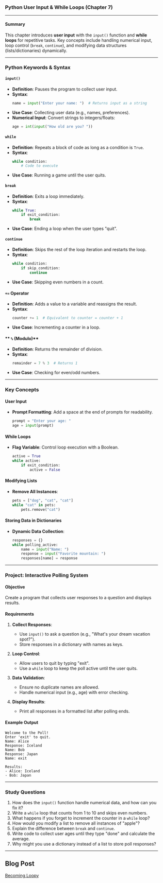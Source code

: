 ### **Python User Input & While Loops (Chapter 7)**  
---

#### **Summary**  
This chapter introduces **user input** with the `input()` function and **while loops** for repetitive tasks. Key concepts include handling numerical input, loop control (`break`, `continue`), and modifying data structures (lists/dictionaries) dynamically.

---

### **Python Keywords & Syntax**  
#### **`input()`**  
- **Definition**: Pauses the program to collect user input.  
- **Syntax**:  
  ```python  
  name = input("Enter your name: ")  # Returns input as a string  
  ```  
- **Use Case**: Collecting user data (e.g., names, preferences).  
- **Numerical Input**: Convert strings to integers/floats:  
  ```python  
  age = int(input("How old are you? "))  
  ```  

#### **`while`**  
- **Definition**: Repeats a block of code as long as a condition is `True`.  
- **Syntax**:  
  ```python  
  while condition:  
      # Code to execute  
  ```  
- **Use Case**: Running a game until the user quits.  

#### **`break`**  
- **Definition**: Exits a loop immediately.  
- **Syntax**:  
  ```python  
  while True:  
      if exit_condition:  
          break  
  ```  
- **Use Case**: Ending a loop when the user types "quit".  

#### **`continue`**  
- **Definition**: Skips the rest of the loop iteration and restarts the loop.  
- **Syntax**:  
  ```python  
  while condition:  
      if skip_condition:  
          continue  
  ```  
- **Use Case**: Skipping even numbers in a count.  

#### **`+=` Operator**  
- **Definition**: Adds a value to a variable and reassigns the result.  
- **Syntax**:  
  ```python  
  counter += 1  # Equivalent to counter = counter + 1  
  ```  
- **Use Case**: Incrementing a counter in a loop.  

#### ** `%` (Modulo)**  
- **Definition**: Returns the remainder of division.  
- **Syntax**:  
  ```python  
  remainder = 7 % 3  # Returns 1  
  ```  
- **Use Case**: Checking for even/odd numbers.  

---

### **Key Concepts**  
#### **User Input**  
- **Prompt Formatting**: Add a space at the end of prompts for readability.  
  ```python  
  prompt = "Enter your age: "  
  age = input(prompt)  
  ```  

#### **While Loops**  
- **Flag Variable**: Control loop execution with a Boolean.  
  ```python  
  active = True  
  while active:  
      if exit_condition:  
          active = False  
  ```  

#### **Modifying Lists**  
- **Remove All Instances**:  
  ```python  
  pets = ["dog", "cat", "cat"]  
  while "cat" in pets:  
      pets.remove("cat")  
  ```  

#### **Storing Data in Dictionaries**  
- **Dynamic Data Collection**:  
  ```python  
  responses = {}  
  while polling_active:  
      name = input("Name: ")  
      response = input("Favorite mountain: ")  
      responses[name] = response  
  ```  

---

### **Project: Interactive Polling System**  
#### **Objective**  
Create a program that collects user responses to a question and displays results.  

#### **Requirements**  
1. **Collect Responses**:  
   - Use `input()` to ask a question (e.g., "What's your dream vacation spot?").  
   - Store responses in a dictionary with names as keys.  

2. **Loop Control**:  
   - Allow users to quit by typing "exit".  
   - Use a `while` loop to keep the poll active until the user quits.  

3. **Data Validation**:  
   - Ensure no duplicate names are allowed.  
   - Handle numerical input (e.g., age) with error checking.  

4. **Display Results**:  
   - Print all responses in a formatted list after polling ends.  

#### **Example Output**  
```  
Welcome to the Poll!  
Enter 'exit' to quit.  
Name: Alice  
Response: Iceland  
Name: Bob  
Response: Japan  
Name: exit  

Results:  
- Alice: Iceland  
- Bob: Japan  
```  

---

### **Study Questions**  
1. How does the `input()` function handle numerical data, and how can you fix it?  
2. Write a `while` loop that counts from 1 to 10 and skips even numbers.  
3. What happens if you forget to increment the counter in a `while` loop?  
4. How would you modify a list to remove all instances of "apple"?  
5. Explain the difference between `break` and `continue`.  
6. Write code to collect user ages until they type "done" and calculate the average.  
7. Why might you use a dictionary instead of a list to store poll responses?  

--- 

## Blog Post
[Becoming Loopy](https://medium.com/@CoolTableNerd/becoming-loopy-b21dec6d0192)